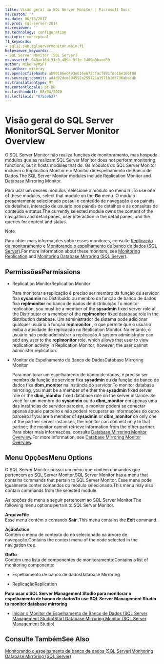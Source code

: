 ```yaml
---
title: Visão geral do SQL Server Monitor | Microsoft Docs
ms.custom: ''
ms.date: 06/13/2017
ms.prod: sql-server-2014
ms.reviewer: ''
ms.technology: configuration
ms.topic: conceptual
f1_keywords:
- sql12.swb.sqlservermonitor.main.f1
helpviewer_keywords:
- SQL Server Monitor [SQL Server]
ms.assetid: 048ae16d-31c3-489a-9f1e-1400a3bacd39
author: MikeRayMSFT
ms.author: mikeray
ms.openlocfilehash: ab90186ed493e616e672cfacf881fd61be166f88
ms.sourcegitcommit: ad4d92dce894592a259721a1571b1d8736abacdb
ms.translationtype: MT
ms.contentlocale: pt-BR
ms.lasthandoff: 08/04/2020
ms.locfileid: "87569637"
---
```

# <a name="sql-server-monitor-overview"></a><span data-ttu-id="750a4-102">Visão geral do SQL Server Monitor</span><span class="sxs-lookup"><span data-stu-id="750a4-102">SQL Server Monitor Overview</span></span>
  <span data-ttu-id="750a4-103">O SQL Server Monitor não realiza funções de monitoramento, mas hospeda módulos que as realizam.</span><span class="sxs-lookup"><span data-stu-id="750a4-103">SQL Server Monitor does not perform monitoring functions, but it hosts modules that do.</span></span> <span data-ttu-id="750a4-104">Os módulos do SQL Server Monitor incluem o Replication Monitor e o Monitor de Espelhamento de Banco de Dados.</span><span class="sxs-lookup"><span data-stu-id="750a4-104">The SQL Server Monitor modules include Replication Monitor and Database Mirroring Monitor.</span></span>  
  
 <span data-ttu-id="750a4-105">Para usar um desses módulos, selecione o módulo no menu **Ir** .</span><span class="sxs-lookup"><span data-stu-id="750a4-105">To use one of these modules, select that module on the **Go** menu.</span></span> <span data-ttu-id="750a4-106">O módulo presentemente selecionado possui o conteúdo de navegação e os painéis de detalhes, interação de usuário nos painéis de detalhes e as consultas de conteúdo e status.</span><span class="sxs-lookup"><span data-stu-id="750a4-106">The currently selected module owns the content of the navigation and detail panes, user interaction in the detail panes, and the queries for content and status.</span></span>  
  
> [!NOTE]  
>  <span data-ttu-id="750a4-107">Para obter mais informações sobre esses monitores, consulte [Replicação de monitoramento](../../relational-databases/replication/monitoring-replication.md) e [Monitorando o espelhamento de banco de dados &#40;SQL Server&#41;](../database-mirroring/database-mirroring-sql-server.md).</span><span class="sxs-lookup"><span data-stu-id="750a4-107">For more information about these monitors, see [Monitoring Replication](../../relational-databases/replication/monitoring-replication.md) and [Monitoring Database Mirroring &#40;SQL Server&#41;](../database-mirroring/database-mirroring-sql-server.md).</span></span>  
  
## <a name="permissions"></a><span data-ttu-id="750a4-108">Permissões</span><span class="sxs-lookup"><span data-stu-id="750a4-108">Permissions</span></span>  
  
-   <span data-ttu-id="750a4-109">Replication Monitor</span><span class="sxs-lookup"><span data-stu-id="750a4-109">Replication Monitor</span></span>  
  
     <span data-ttu-id="750a4-110">Para monitorar a replicação é preciso ser membro da função de servidor fixa **sysadmin** no Distribuido ou membro da função de banco de dados fixa **replmonitor** no banco de dados de distribuição.</span><span class="sxs-lookup"><span data-stu-id="750a4-110">To monitor replication, you must be a member of the **sysadmin** fixed server role at the Distributor or a member of the **replmonitor** fixed database role in the distribution database.</span></span> <span data-ttu-id="750a4-111">Um administrador de sistema pode adicionar qualquer usuário à função **replmonitor** , o que permite que o usuário exiba a atividade de replicação no Replication Monitor. No entanto, o usuário não pode administrar a replicação.</span><span class="sxs-lookup"><span data-stu-id="750a4-111">A system administrator can add any user to the **replmonitor** role, which allows that user to view replication activity in Replication Monitor; however, the user cannot administer replication.</span></span>  
  
-   <span data-ttu-id="750a4-112">Monitor de Espelhamento de Banco de Dados</span><span class="sxs-lookup"><span data-stu-id="750a4-112">Database Mirroring Monitor</span></span>  
  
     <span data-ttu-id="750a4-113">Para monitorar um espelhamento de banco de dados, é preciso ser membro da função de servidor fixa **sysadmin** ou da função de banco de dados fixa **dbm_monitor** na instância do servidor.</span><span class="sxs-lookup"><span data-stu-id="750a4-113">To monitor database mirroring, you must be a member of either the **sysadmin** fixed server role or the **dbm_monitor** fixed database role on the server instance.</span></span> <span data-ttu-id="750a4-114">Se você for um membro do **sysadmin** ou do **dbm_monitor** em apenas uma das instâncias do servidor parceiro, o monitor poderá se conectar apenas àquele parceiro e não poderá recuperar as informações do outro parceiro.</span><span class="sxs-lookup"><span data-stu-id="750a4-114">If you are a member of **sysadmin** or **dbm_monitor** on only one of the partner server instances, the monitor can connect only to that partner; the monitor cannot retrieve information from the other partner.</span></span> <span data-ttu-id="750a4-115">Para obter mais informações, consulte [Database Mirroring Monitor Overview](../database-mirroring/database-mirroring-monitor-overview.md).</span><span class="sxs-lookup"><span data-stu-id="750a4-115">For more information, see [Database Mirroring Monitor Overview](../database-mirroring/database-mirroring-monitor-overview.md).</span></span>  
  
## <a name="menu-options"></a><span data-ttu-id="750a4-116">Menu Opções</span><span class="sxs-lookup"><span data-stu-id="750a4-116">Menu Options</span></span>  
 <span data-ttu-id="750a4-117">O SQL Server Monitor possui um menu que contém comandos que pertencem ao SQL Server Monitor.</span><span class="sxs-lookup"><span data-stu-id="750a4-117">SQL Server Monitor has a menu that contains commands that pertain to SQL Server Monitor.</span></span> <span data-ttu-id="750a4-118">Esse menu pode igualmente conter comandos do módulo selecionado.</span><span class="sxs-lookup"><span data-stu-id="750a4-118">This menu may also contain commands from the selected module.</span></span>  
  
 <span data-ttu-id="750a4-119">As opções de menu a seguir pertencem ao SQL Server Monitor.</span><span class="sxs-lookup"><span data-stu-id="750a4-119">The following menu options pertain to SQL Server Monitor.</span></span>  
  
 <span data-ttu-id="750a4-120">**Arquivo**</span><span class="sxs-lookup"><span data-stu-id="750a4-120">**File**</span></span>  
 <span data-ttu-id="750a4-121">Esse menu contém o comando **Sair** .</span><span class="sxs-lookup"><span data-stu-id="750a4-121">This menu contains the **Exit** command.</span></span>  
  
 <span data-ttu-id="750a4-122">**Ação**</span><span class="sxs-lookup"><span data-stu-id="750a4-122">**Action**</span></span>  
 <span data-ttu-id="750a4-123">Contém o menu de contexto do nó selecionado na árvore de navegação.</span><span class="sxs-lookup"><span data-stu-id="750a4-123">Contains the context menu of the node selected in the navigation tree.</span></span>  
  
 <span data-ttu-id="750a4-124">**Go**</span><span class="sxs-lookup"><span data-stu-id="750a4-124">**Go**</span></span>  
 <span data-ttu-id="750a4-125">Contém uma lista de componentes de monitoramento:</span><span class="sxs-lookup"><span data-stu-id="750a4-125">Contains a list of monitoring components:</span></span>  
  
-   <span data-ttu-id="750a4-126">Espelhamento de banco de dados</span><span class="sxs-lookup"><span data-stu-id="750a4-126">Database Mirroring</span></span>  
  
-   <span data-ttu-id="750a4-127">Replicação</span><span class="sxs-lookup"><span data-stu-id="750a4-127">Replication</span></span>  
  
 <span data-ttu-id="750a4-128">**Para usar o SQL Server Management Studio para monitorar o espelhamento de banco de dados**</span><span class="sxs-lookup"><span data-stu-id="750a4-128">**To use SQL Server Management Studio to monitor database mirroring**</span></span>  
  
-   [<span data-ttu-id="750a4-129">Iniciar o Monitor de Espelhamento de Banco de Dados &#40;SQL Server Management Studio&#41;</span><span class="sxs-lookup"><span data-stu-id="750a4-129">Start Database Mirroring Monitor &#40;SQL Server Management Studio&#41;</span></span>](../database-mirroring/start-database-mirroring-monitor-sql-server-management-studio.md)  
  
## <a name="see-also"></a><span data-ttu-id="750a4-130">Consulte Também</span><span class="sxs-lookup"><span data-stu-id="750a4-130">See Also</span></span>  
 [<span data-ttu-id="750a4-131">Monitorando o espelhamento de banco de dados &#40;SQL Server&#41;</span><span class="sxs-lookup"><span data-stu-id="750a4-131">Monitoring Database Mirroring &#40;SQL Server&#41;</span></span>](../database-mirroring/database-mirroring-sql-server.md)  
  
  
